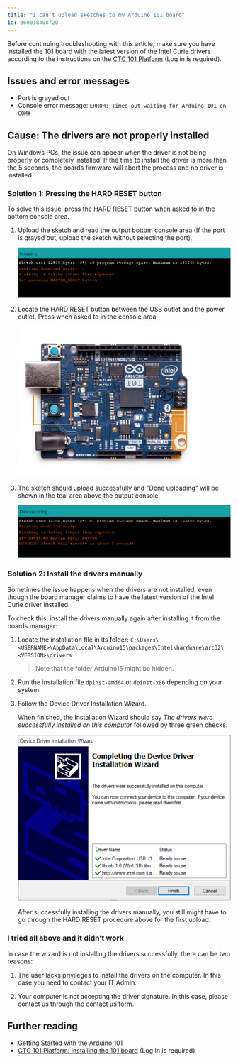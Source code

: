 ```yaml
---
title: "I can't upload sketches to my Arduino 101 board"
id: 360018408720
---
```


Before continuing troubleshooting with this article, make sure you have installed the 101 board with the latest version of the Intel Curie drivers according to the instructions on the [CTC 101 Platform](https://create.arduino.cc/ctc/101/course/view.php?id=250&section=15) (Log in is required).

## Issues and error messages

* Port is grayed out
* Console error message: `ERROR: Timed out waiting for Arduino 101 on COM#`

## Cause: The drivers are not properly installed

On Windows PCs, the issue can appear when the driver is not being properly or completely installed. If the time to install the driver is more than the 5 seconds, the boards firmware will abort the process and no driver is installed.

### Solution 1: Pressing the HARD RESET button

To solve this issue, press the HARD RESET button when asked to in the bottom console area.

1. Upload the sketch and read the output bottom console area (If the port is grayed out, upload the sketch without selecting the port).

    !["Try pressing MASTER_RESET button" message written in the console](img/101_hard_reset.png)

2. Locate the HARD RESET button between the USB outlet and the power outlet. Press when asked to in the console area.

    ![Arduino 101 board with reset button highlighted](img/101_hard_reset_button.png)

3. The sketch should upload successfully and "Done uploading" will be shown in the teal area above the output console.

    !["SUCCESS: Sketch will execute in about 5 seconds" message written in the console](img/101_hard_reset_success.png)

### Solution 2: Install the drivers manually

Sometimes the issue happens when the drivers are not installed, even though the board manager claims to have the latest version of the Intel Curie driver installed.

To check this, install the drivers manually again after installing it from the boards manager:

1. Locate the installation file in its folder:
   `C:\Users\<USERNAME>\AppData\Local\Arduino15\packages\Intel\hardware\arc32\<VERSION>\drivers`

   > Note that the folder Arduino15 might be hidden.

2. Run the installation file `dpinst-amd64` or `dpinst-x86` depending on your system.

3. Follow the Device Driver Installation Wizard.

   When finished, the Installation Wizard should say *The drivers were successfully installed on this computer* followed by three green checks.

   ![Driver Installation Wizard](img/101_installation_success.png)

   After successfully installing the drivers manually, you still might have to go through the HARD RESET procedure above for the first upload.

### I tried all above and it didn’t work

In case the wizard is not installing the drivers successfully, there can be two reasons:

1. The user lacks privileges to install the drivers on the computer. In this case you need to contact your IT Admin.

2. Your computer is not accepting the driver signature. In this case, please contact us through the [contact us form](https://www.arduino.cc/en/contact-us).

## Further reading

* [Getting Started with the Arduino 101](https://www.arduino.cc/en/Guide/Arduino101#use-your-arduino-101-on-the-arduino-web-ide)
* [CTC 101 Platform: Installing the 101 board](https://create.arduino.cc/ctc/101/course/view.php?id=250&section=15) (Log In is required)
